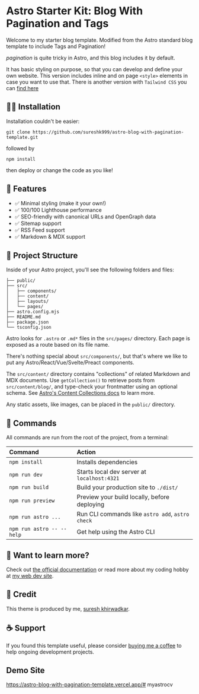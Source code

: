 # Astro Starter Kit: Blog With Pagination and Tags

Welcome to my starter blog template. Modified from the Astro standard blog template to include Tags and Pagination!

*pagination* is quite tricky in Astro, and this blog includes it by default. 

It has basic styling on purpose, so that you can develop and define your own website. This version includes inline and on page `<style>` elements in case you want to use that. There is another version with `Tailwind CSS` you can [find here](https://github.com/sureshk999/astro-blog-with-pagination-template-tailwind)

## 👨‍🏫 Installation

Installation couldn't be easier:

`git clone https://github.com/sureshk999/astro-blog-with-pagination-template.git`

followed by 

`npm install`

then deploy or change the code as you like!

## 📣 Features 

- ✅ Minimal styling (make it your own!)
- ✅ 100/100 Lighthouse performance
- ✅ SEO-friendly with canonical URLs and OpenGraph data
- ✅ Sitemap support
- ✅ RSS Feed support
- ✅ Markdown & MDX support

## 🚀 Project Structure

Inside of your Astro project, you'll see the following folders and files:

```text
├── public/
├── src/
│   ├── components/
│   ├── content/
│   ├── layouts/
│   └── pages/
├── astro.config.mjs
├── README.md
├── package.json
└── tsconfig.json
```

Astro looks for `.astro` or `.md*` files in the `src/pages/` directory. Each page is exposed as a route based on its file name.

There's nothing special about `src/components/`, but that's where we like to put any Astro/React/Vue/Svelte/Preact components.

The `src/content/` directory contains "collections" of related Markdown and MDX documents. Use `getCollection()` to retrieve posts from `src/content/blog/`, and type-check your frontmatter using an optional schema. See [Astro's Content Collections docs](https://docs.astro.build/en/guides/content-collections/) to learn more.

Any static assets, like images, can be placed in the `public/` directory.

## 🧞 Commands

All commands are run from the root of the project, from a terminal:

| Command                   | Action                                           |
| :------------------------ | :----------------------------------------------- |
| `npm install`             | Installs dependencies                            |
| `npm run dev`             | Starts local dev server at `localhost:4321`      |
| `npm run build`           | Build your production site to `./dist/`          |
| `npm run preview`         | Preview your build locally, before deploying     |
| `npm run astro ...`       | Run CLI commands like `astro add`, `astro check` |
| `npm run astro -- --help` | Get help using the Astro CLI                     |

## 👀 Want to learn more?

Check out [the official documentation](https://docs.astro.build) or read more about my coding hobby at [my web dev site](https://sureshkhirwadkar.dev).

## 👋 Credit

This theme is produced by me, [suresh khirwadkar](https://sureshkhirwadkar.dev).

## ☕️ Support

If you found this template useful, please consider [buying me a coffee](https://sureshkhirwadkar.dev) to help ongoing development projects.

## Demo Site 
https://astro-blog-with-pagination-template.vercel.app/#   m y a s t r o c v 
 
 
